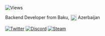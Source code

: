![Views](https://komarev.com/ghpvc/?username=NMW03&style=flat-square&color=ff69b4)

Backend Developer from Baku, <img width="20" align="center" src="https://image.flaticon.com/icons/svg/555/555554.svg"> Azerbaijan

<a href="https://twitter.com/nmw03_" target="_blank">
<img align="center" alt="Twitter" src="https://img.shields.io/badge/-Twitter-1DA1F2?style=flat-square&logo=twitter&logoColor=white" /></a> 
<a href="https://discord.gg/ZWfpZuw4mn" target="_blank"><img align="center" alt="Discord" src="https://img.shields.io/badge/-Discord-7289DA?style=flat-square&logo=discord&logoColor=white" /></a> 
<a href="https://steamcommunity.com/id/nmw03" target="_blank"><img align="center" alt="Steam" src="https://img.shields.io/badge/-Steam-171a21?style=flat-square&logo=steam&logoColor=white" /></a>


